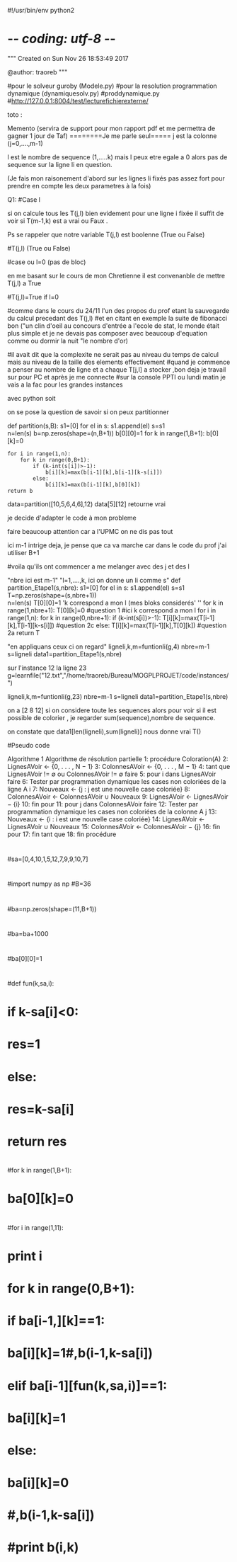 #!/usr/bin/env python2
# -*- coding: utf-8 -*-
"""
Created on Sun Nov 26 18:53:49 2017

@author: traoreb
"""

#pour le solveur guroby (Modele.py)
#pour la resolution programmation dynamique (dynamiquesolv.py)
#proddynamique.py
#http://127.0.0.1:8004/test/lecturefichierexterne/

toto :

Memento (servira de support pour mon rapport pdf et me permettra de gagner 1 jour de Taf)
========Je me parle seul=====
j est la colonne (j=0,....,m-1)

l est le nombre de sequence (1,.....k)
mais l peux etre egale a 0 alors pas de sequence sur la ligne li en question.

(Je fais mon raisonement d'abord sur les lignes li fixés pas assez fort pour prendre en compte les deux parametres à la fois)


Q1: #Case l

si on calcule tous les T(j,l) bien evidement pour une ligne i fixée il suffit de voir si T(m-1,k) est a vrai ou Faux .

Ps se rappeler que notre variable T(j,l) est boolenne (True ou False) 

#T(j,l) (True ou False)

#case ou l=0 (pas de bloc)

en me basant sur le cours de mon Chretienne il est convenanble de mettre T(j,l) a True

#T(j,l)=True if l=0

#comme dans le cours du 24/11 l'un des propos du prof etant la sauvegarde du calcul precedant des T(j,l)
#et en citant en exemple la suite de fibonacci bon ("un clin d'oeil au concours d'entrée a l'ecole de stat, le monde était plus simple et je ne devais pas composer avec beaucoup d'equation comme ou dormir la nuit "le nombre d'or)

#il avait dit que la complexite ne serait pas au niveau du temps de calcul mais au niveau de la taille des elements effectivement 
#quand je commence a penser au nombre de ligne et a chaque T[j,l] a stocker ,bon deja je travail sur pour PC et après je me connecte
#sur la console PPTI ou lundi matin je vais a la fac pour les grandes instances 



avec python soit 

on se pose la question de savoir si on peux partitionner 


def partition(s,B):
    s1=[0]
    for el in s:
        s1.append(el)
    s=s1    
    n=len(s)
    b=np.zeros(shape=(n,B+1))
    b[0][0]=1
    for k in range(1,B+1):
        b[0][k]=0

    for i in range(1,n):
        for k in range(0,B+1):
            if (k-int(s[i])>-1):
                b[i][k]=max(b[i-1][k],b[i-1][k-s[i]])
            else:
                b[i][k]=max(b[i-1][k],b[0][k])    
    return b

data=partition([10,5,6,4,6],12)
data[5][12] retourne vrai



je decide d'adapter le code à mon probleme

faire beaucoup attention car a l'UPMC on ne dis pas tout

ici m-1 intrige deja, je pense que ca va marche car dans le code du prof j'ai utiliser B+1

#voila qu'ils ont commencer a me melanger avec des j et des l 

"nbre ici est m-1"
"l=1,....,k, ici on donne un li comme s"
def partition_Etape1(s,nbre):
    s1=[0]
    for el in s:
        s1.append(el)
    s=s1        
    T=np.zeros(shape=(s,nbre+1))        
    n=len(s)
    T[0][0]=1
    'k correspond a mon l (mes bloks considerés'
    ''
    for k in range(1,nbre+1):
        T[0][k]=0 #question 1 #ici k correspond a mon l
    for i in range(1,n): 
        for k in range(0,nbre+1):
            if (k-int(s[i])>-1):
                T[i][k]=max(T[i-1][k],T[i-1][k-s[i]]) #question 2c
            else:
                T[i][k]=max(T[i-1][k],T[0][k]) #question 2a 
    return T


"en appliquans ceux ci on regard"
ligneli,k,m=funtionli(g,4)
nbre=m-1
s=ligneli
data1=partition_Etape1(s,nbre)


sur l'instance 12 la ligne 23
g=learnfile("12.txt","/home/traoreb/Bureau/MOGPLPROJET/code/instances/")

ligneli,k,m=funtionli(g,23)
nbre=m-1
s=ligneli
data1=partition_Etape1(s,nbre)

on a [2 8 12] si on considere toute les sequences alors pour voir si il est possible de colorier ,
je regarder sum(sequence),nombre de sequence.


on constate que data1[len(ligneli),sum(ligneli)] nous donne vrai
T()

#Pseudo code

Algorithme 1 Algorithme de résolution partielle
1: procédure Coloration(A)
2: LignesAVoir ← {0, . . . , N − 1}
3: ColonnesAVoir ← {0, . . . , M − 1}
4: tant que LignesAVoir != ∅ ou ColonnesAVoir != ∅ faire
5:      pour i dans LignesAVoir faire
6:          Tester par programmation dynamique les cases non coloriées de la ligne A i
7:          Nouveaux ← {j : j est une nouvelle case coloriée}
8:          ColonnesAVoir ← ColonnesAVoir ∪ Nouveaux
9:          LignesAVoir ← LignesAVoir − {i}
10:     fin pour
11:     pour j dans ColonnesAVoir faire
12:         Tester par programmation dynamique les cases non coloriées de la colonne A j
13:         Nouveaux ← {i : i est une nouvelle case coloriée}
14:         LignesAVoir ← LignesAVoir ∪ Nouveaux
15:         ColonnesAVoir ← ColonnesAVoir − {j}
16:     fin pour
17: fin tant que
18: fin procédure


#
#sa=[0,4,10,1,5,12,7,9,9,10,7]
#
#
#import numpy as np
#B=36
#
#ba=np.zeros(shape=(11,B+1))
#
#ba=ba+1000
#
#ba[0][0]=1
#
#def fun(k,sa,i):
#    if k-sa[i]<0:
#       res=1
#    else:
#       res=k-sa[i]
#    return res
#
#for k in range(1,B+1):
#    ba[0][k]=0
#
#for i in range(1,11):
#    print i
#    for k in range(0,B+1):
#         if ba[i-1,][k]==1:
#             ba[i][k]=1#,b(i-1,k-sa[i])  
#         elif ba[i-1][fun(k,sa,i)]==1:
#             ba[i][k]=1
#         else:
#             ba[i][k]=0
#             #,b(i-1,k-sa[i])
#
#            #print b(i,k)